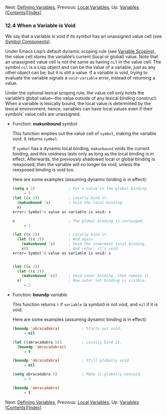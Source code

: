 

Next: [Defining Variables](Defining-Variables.html), Previous: [Local Variables](Local-Variables.html), Up: [Variables](Variables.html)   \[[Contents](index.html#SEC_Contents "Table of contents")]\[[Index](Index.html "Index")]

### 12.4 When a Variable is Void

We say that a variable is void if its symbol has an unassigned value cell (see [Symbol Components](Symbol-Components.html)).

Under Emacs Lisp’s default dynamic scoping rule (see [Variable Scoping](Variable-Scoping.html)), the value cell stores the variable’s current (local or global) value. Note that an unassigned value cell is *not* the same as having `nil` in the value cell. The symbol `nil` is a Lisp object and can be the value of a variable, just as any other object can be; but it is still a value. If a variable is void, trying to evaluate the variable signals a `void-variable` error, instead of returning a value.

Under the optional lexical scoping rule, the value cell only holds the variable’s global value—the value outside of any lexical binding construct. When a variable is lexically bound, the local value is determined by the lexical environment; hence, variables can have local values even if their symbols’ value cells are unassigned.

*   Function: **makunbound** *symbol*

    This function empties out the value cell of `symbol`, making the variable void. It returns `symbol`.

    If `symbol` has a dynamic local binding, `makunbound` voids the current binding, and this voidness lasts only as long as the local binding is in effect. Afterwards, the previously shadowed local or global binding is reexposed; then the variable will no longer be void, unless the reexposed binding is void too.

    Here are some examples (assuming dynamic binding is in effect):

    ```lisp
    (setq x 1)               ; Put a value in the global binding.
         ⇒ 1
    (let ((x 2))             ; Locally bind it.
      (makunbound 'x)        ; Void the local binding.
      x)
    error→ Symbol's value as variable is void: x
    ```

    ```lisp
    x                        ; The global binding is unchanged.
         ⇒ 1

    (let ((x 2))             ; Locally bind it.
      (let ((x 3))           ; And again.
        (makunbound 'x)      ; Void the innermost-local binding.
        x))                  ; And refer: it’s void.
    error→ Symbol's value as variable is void: x
    ```

    ```lisp
    ```

    ```lisp
    (let ((x 2))
      (let ((x 3))
        (makunbound 'x))     ; Void inner binding, then remove it.
      x)                     ; Now outer let binding is visible.
         ⇒ 2
    ```

<!---->

*   Function: **boundp** *variable*

    This function returns `t` if `variable` (a symbol) is not void, and `nil` if it is void.

    Here are some examples (assuming dynamic binding is in effect):

    ```lisp
    (boundp 'abracadabra)          ; Starts out void.
         ⇒ nil
    ```

    ```lisp
    (let ((abracadabra 5))         ; Locally bind it.
      (boundp 'abracadabra))
         ⇒ t
    ```

    ```lisp
    (boundp 'abracadabra)          ; Still globally void.
         ⇒ nil
    ```

    ```lisp
    (setq abracadabra 5)           ; Make it globally nonvoid.
         ⇒ 5
    ```

    ```lisp
    (boundp 'abracadabra)
         ⇒ t
    ```

Next: [Defining Variables](Defining-Variables.html), Previous: [Local Variables](Local-Variables.html), Up: [Variables](Variables.html)   \[[Contents](index.html#SEC_Contents "Table of contents")]\[[Index](Index.html "Index")]

